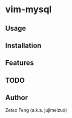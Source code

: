 # vim-mysql


## Usage


## Installation

## Features


## TODO

## Author

Zetao Feng (a.k.a. jujimeizuo)